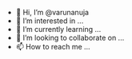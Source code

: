 - 👋 Hi, I’m @varunanuja
- 👀 I’m interested in ...
- 🌱 I’m currently learning ...
- 💞️ I’m looking to collaborate on ...
- 📫 How to reach me ...

<!---
varunanuja/varunanuja is a ✨ special ✨ repository because its `README.md` (this file) appears on your GitHub profile.
You can click the Preview link to take a look at your changes.
--->
